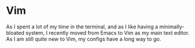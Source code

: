 # Vim

As I spent a lot of my time in the terminal, and as I like having a minimally-bloated system, I recently moved from Emacs to Vim as my main text editor. As I am still quite new to Vim, my configs have a long way to go.
